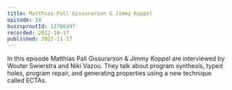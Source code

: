 ```yaml
---
title: Matthias Pall Gissurarson & Jimmy Koppel
episode: 18
buzzsproutId: 11706397
recorded: 2022-10-17
published: 2022-11-17
---
```

In this episode Matthias Pall Gissurarson & Jimmy Koppel are interviewed by Wouter Swierstra and Niki Vazou. They talk about program synthesis, typed holes, program repair, and generating properties using a new technique called ECTAs.